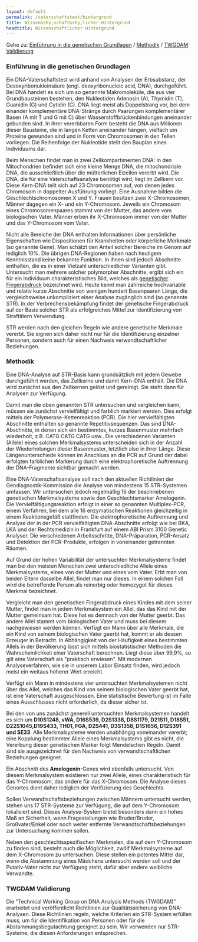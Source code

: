 ```yaml
---
layout: default
permalink: /vaterschaftstest/hintergrund
title: Wissen&shy;schaft&shy;licher Hintergrund
headtitle: Wissenschaftlicher Hintergrund
---
```

Gehe zu: [Einführung in die genetischen Grundlagen](#einführung-in-die-genetischen-grundlagen) / [Methodik](#methodik) / [TWGDAM Validierung](#twgdam-validierung)

### Einführung in die genetischen Grundlagen
Ein DNA-Vaterschaftstest wird anhand von Analysen der Erbsubstanz, der Desoxyribonukleinsäure (engl. deoxyribonucleic acid, DNA), durchgeführt. Bei DNA handelt es sich um so genannte Makromoleküle, die aus vier Grundbausteinen bestehen, den Nukleotiden Adenosin (A), Thymidin (T), Guanidin (G) und Cytidin (C). DNA liegt meist als Doppelstrang vor, bei dem einander komplementäre DNA-Stränge durch Paarungen komplementärer Basen (A mit T und G mit C) über Wasserstoffbrückenbindungen aneinander gebunden sind. In ihrer vererbbaren Form besteht die DNA aus Millionen dieser Bausteine, die in langen Ketten aneinander hängen, vielfach um Proteine gewunden sind und in Form von Chromosomen in den Tellen vorliegen. Die Reihenfolge der Nukleotide stellt den Bauplan eines Individuums dar.

Beim Menschen findet man in zwei Zellkompartimenten DNA: In den Mitochondrien befindet sich eine kleine Menge DNA, die mitochondriale DNA, die ausschließlich über die mütterlichen Eizellen vererbt wird. Die DNA, die für eine Vaterschaftsanalyse benötigt wird, liegt im Zellkern vor. Diese Kern-DNA teilt sich auf 23 Chromosomen auf, von denen jedes Chromosom in doppelter Ausführung vorliegt. Eine Ausnahme bilden die Geschlechtschromosomen X und Y. Frauen besitzen zwei X-Chromosomen, Männer dagegen ein X- und ein Y-Chromosom. Jeweils ein Chromosom eines Chromosomenpaares stammt von der Mutter, das andere vom biologischen Vater. Männer erben ihr X-Chromosom immer von der Mutter und das Y-Chromosom vom Vater.

Nicht alle Bereiche der DNA enthalten Informationen über persönliche Eigenschaften wie Dispositionen für Krankheiten oder körperliche Merkmale (so genannte Gene). Man schätzt den Anteil solcher Bereiche im Genom auf lediglich 10%. Die übrigen DNA-Regionen haben nach heutigem Kenntnisstand keine bekannte Funktion. In ihnen sind jedoch Abschnitte enthalten, die es in einer Vielzahl unterschiedlicher Varianten gibt. Untersucht man mehrere solcher polymorpher Abschnitte, ergibt sich ein für ein Individuum charakteristisches Bild, welches als [genetischer Fingerabdruck](/vaterschaftstest/genetischer-fingerabdruck) bezeichnet wird. Heute kennt man zahlreiche hochvariable und relativ kurze Abschnitte von wenigen hundert Basenpaaren Länge, die vergleichsweise unkompliziert einer Analyse zugänglich sind (so genannte STR). In der Verbrechensbekämpfung findet der genetische Fingerabdruck auf der Basis solcher STR als erfolgreiches Mittel zur Identifizierung von Straftätern Verwendung.

STR werden nach den gleichen Regeln wie andere genetische Merkmale vererbt. Sie eignen sich daher nicht nur für die Identifizierung einzelner Personen, sondern auch für einen Nachweis verwandtschaftlicher Beziehungen.


### Methodik
Eine DNA-Analyse auf STR-Basis kann grundsätzlich mit jedem Gewebe durchgeführt werden, das Zellkerne und damit Kern-DNA enthält. Die DNA wird zunächst aus den Zellkernen gelöst und gereinigt. Sie steht dann für Analysen zur Verfügung.

Damit man die oben genannten STR untersuchen und vergleichen kann, müssen sie zunächst vervielfältigt und farblich markiert werden. Dies erfolgt mittels der Polymerase-Kettenreaktion (PCR). Die hier vervielfältigten Abschnitte enthalten so genannte Repetitivsequenzen. Das sind DNA-Abschnitte, in denen sich ein bestimmtes, kurzes Basenmuster mehrfach wiederholt, z.B. CATG CATG CATG usw.. Die verschiedenen Varianten (Allele) eines solchen Merkmalsystems unterscheiden sich in der Anzahl der Wiederholungen dieser Basenmuster, letztlich also in ihrer Länge. Diese Längenunterschiede können im Anschluss an die PCR auf Grund der dabei erfolgten farblichen Markerung durch eine elektrophoretische Auftrennung der DNA-Fragmente sichtbar gemacht werden.

Eine DNA-Vaterschaftsanalyse soll nach den aktuellen Richtlinien der Gendiagnostik-Kommission die Analyse von mindestens 15 STR-Systemen umfassen. Wir untersuchen jedoch regelmäßig 16 der beschriebenen genetischen Merkmalsysteme sowie den Geschlechtsmarker Amelogenin. Die Vervielfältigungsreaktion erfolgt in einer so genannten Multiplex-PCR, einem Verfahren, bei dem alle 16 enzymatischen Reaktionen gleichzeitig in einem Reaktionsgefäß stattfinden. Die elektrophoretische Auftrennung und Analyse der in der PCR vervielfältigten DNA-Abschnitte erfolgt wie bei BKA, LKA und der Rechtsmedizin in Frankfurt auf einem ABI Prism 3100 Genetic Analyser. Die verschiedenen Arbeitsschritte, DNA-Präparation, PCR-Ansatz und Detektion der PCR-Produkte, erfolgen in voneinander getrennten Räumen.

Auf Grund der hohen Variabilität der untersuchten Merkmalsysteme findet man bei den meisten Menschen zwei unterschiedliche Allele eines Merkmalsystems, eines von der Mutter und eines vom Vater. Erbt man von beiden Eltern dasselbe Allel, findet man nur dieses. In einem solchen Fall wird die betreffende Person als reinerbig oder homozygot für dieses Merkmal bezeichnet.

Vergleicht man den genetischen Fingerabdruck eines Kindes mit dem seiner Mutter, findet man in jedem Merkmalsystem ein Allel, das das Kind mit der Mutter gemeinsam hat. Diese hat es demnach von der Mutter geerbt. Das andere Allel stammt vom biologischen Vater und muss bei diesem nachgewiesen werden können. Verfügt ein Mann über alle Merkmale, die ein Kind von seinem biologischen Vater geerbt hat, kommt er als dessen Erzeuger in Betracht. In Abhängigkeit von der Häufigkeit eines bestimmten Allels in der Bevölkerung lässt sich mittels biostatistischer Methoden die Wahrscheinlichkeit einer Vaterschaft berechnen. Liegt diese über 99,9%, so gilt eine Vaterschaft als "praktisch erwiesen". Mit modernen Analyseverfahren, wie sie in unserem Labor Einsatz finden, wird jedoch meist ein weitaus höherer Wert erreicht.

Verfügt ein Mann in mindestens vier untersuchten Merkmalsystemen nicht über das Allel, welches das Kind von seinem biologischen Vater geerbt hat, ist eine Vaterschaft ausgeschlossen. Eine statistische Bewertung ist im Falle eines Ausschlusses nicht erforderlich, da dieser sicher ist.

Bei den von uns zunächst generell untersuchten Merkmalsystemen handelt es sich um **D10S1248, vWA, D16S539, D2S1338, D8S1179, D21S11, D18S51, D22S1045,D19S433, TH01, FGA, D2S441, D3S1358, D1S1656, D12S391 und SE33**. Alle Merkmalsysteme werden unabhängig voneinander vererbt; eine Kopplung bestimmter Allele eines Merkmalsystems gibt es nicht, die Vererbung dieser genetischen Marker folgt Mendelschen Regeln. Damit sind sie ausgezeichnet für den Nachweis von verwandtschaftlichen Beziehungen geeignet.

Ein Abschnitt des **Amelogenin**-Genes wird ebenfalls untersucht. Von diesem Merkmalsystem existieren nur zwei Allele, eines charakteristisch für das Y-Chromosom, das andere für das X-Chromosom. Die Analyse dieses Genortes dient daher lediglich der Verifizierung des Geschlechts.

Sollen Verwandtschaftsbeziehungen zwischen Männern untersucht werden, stehen uns 17 STR-Systeme zur Verfügung, die auf dem Y-Chromosom lokalisiert sind. Dieses Analyse-System bietet besonders dann ein hohes Maß an Sicherheit, wenn Fragestellungen wie Bruder/Bruder, Großvater/Enkel oder noch weiter entfernte Verwandtschaftsbeziehungen zur Untersuchung kommen sollen.

Neben den geschlechtsspezifischen Merkmalen, die auf dem Y-Chromosom zu finden sind, besteht auch die Möglichkeit, zwölf Merkmalsysteme auf dem X-Chromosom zu untersuchen. Diese stellen ein potentes Mittel dar, wenn die Abstammung eines Mädchens untersucht werden soll und der Putativ-Vater nicht zur Verfügung steht, dafür aber andere weibliche Verwandte.


### TWGDAM Validierung
Die "Technical Working Group on DNA Analysis Methods (TWGDAM)" erarbeitet und veröffentlicht Richtlinien zur Qualitätssicherung von DNA-Analysen. Diese Richtlinien regeln, welche Kriterien ein STR-System erfüllen muss, um für die Identifikation von Personen oder für die Abstammungsbegutachtung geeignet zu sein. Wir verwenden nur STR-Systeme, die diesen Anforderungen entsprechen.
